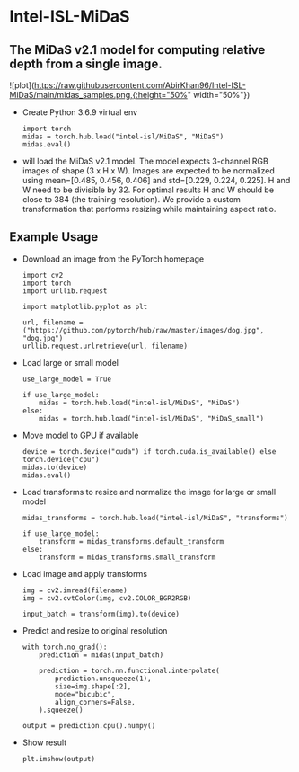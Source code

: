 # Intel-ISL-MiDaS
## The MiDaS v2.1 model for computing relative depth from a single image.
![plot](https://raw.githubusercontent.com/AbirKhan96/Intel-ISL-MiDaS/main/midas_samples.png,{:height="50%" width="50%"})
- Create Python 3.6.9 virtual env
    ```
    import torch
    midas = torch.hub.load("intel-isl/MiDaS", "MiDaS")
    midas.eval()
    ```
- will load the MiDaS v2.1 model. The model expects 3-channel RGB images of shape (3 x H x W). Images are expected to be normalized using mean=[0.485, 0.456, 0.406] and std=[0.229, 0.224, 0.225]. H and W need to be divisible by 32. For optimal results H and W should be close to 384 (the training resolution). We provide a custom transformation that performs resizing while maintaining aspect ratio. 
## Example Usage  
- Download an image from the PyTorch homepage
    ```
    import cv2
    import torch
    import urllib.request

    import matplotlib.pyplot as plt

    url, filename = ("https://github.com/pytorch/hub/raw/master/images/dog.jpg", "dog.jpg")
    urllib.request.urlretrieve(url, filename)
    ```
- Load large or small model
    ```
    use_large_model = True

    if use_large_model:
        midas = torch.hub.load("intel-isl/MiDaS", "MiDaS")
    else:
        midas = torch.hub.load("intel-isl/MiDaS", "MiDaS_small")
    ```
- Move model to GPU if available
    ```
    device = torch.device("cuda") if torch.cuda.is_available() else torch.device("cpu")
    midas.to(device)
    midas.eval()
    ```
- Load transforms to resize and normalize the image for large or small model
    ```
    midas_transforms = torch.hub.load("intel-isl/MiDaS", "transforms")

    if use_large_model:
        transform = midas_transforms.default_transform
    else:
        transform = midas_transforms.small_transform
    ```
- Load image and apply transforms
    ```
    img = cv2.imread(filename)
    img = cv2.cvtColor(img, cv2.COLOR_BGR2RGB)

    input_batch = transform(img).to(device)
    ```
- Predict and resize to original resolution
    ```
    with torch.no_grad():
        prediction = midas(input_batch)

        prediction = torch.nn.functional.interpolate(
            prediction.unsqueeze(1),
            size=img.shape[:2],
            mode="bicubic",
            align_corners=False,
        ).squeeze()

    output = prediction.cpu().numpy()
    ```
- Show result
    ```
    plt.imshow(output)
    ```


